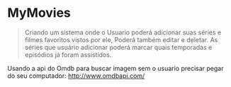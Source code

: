 # MyMovies

>Criando um sistema onde o Usuario poderá adicionar suas séries e filmes favoritos vistos por ele, Poderá também editar e deletar. As séries que usuário adicionar poderá marcar quais temporadas e episódios já foram assistidos.




Usando a api do Omdb para buscar imagem sem o usuario precisar pegar do seu computador: http://www.omdbapi.com/
